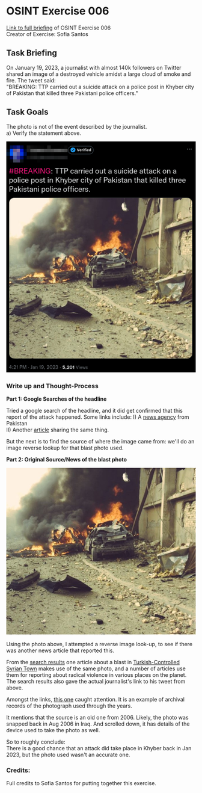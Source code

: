 # OSINT Exercise 006
[Link to full briefing](https://gralhix.com/list-of-osint-exercises/osint-exercise-006/) of OSINT Exercise 006 </br>
Creator of Exercise: Sofia Santos

## Task Briefing
On January 19, 2023, a journalist with almost 140k followers on Twitter shared an image of a destroyed vehicle amidst a large cloud of smoke and fire. The tweet said: </br> "BREAKING: TTP carried out a suicide attack on a police post in Khyber city of Pakistan that killed three Pakistani police officers."

## Task Goals
The photo is not of the event described by the journalist. </br>
a) Verify the statement above.

![image](osint_ex_6_pic.webp)

### Write up and Thought-Process
**Part 1: Google Searches of the headline** </br>

Tried a google search of the headline, and it did get confirmed that this report of the attack happened. Some links include:
I) A [news agency](https://www.thenews.com.pk/latest/1032268-khyber-agency) from Pakistan </br>
II) Another [article](https://www.mashaalradio.com/a/three-policemen-killed-in-suicide-attack-in-khyber/32230945.html) sharing the same thing. </br>

But the next is to find the source of where the image came from: we'll do an image reverse lookup for that blast photo used. 

**Part 2: Original Source/News of the blast photo** </br>

![image](ans_pics/osintexercise006.jpeg)

Using the photo above, I attempted a reverse image look-up, to see if there was another news article that reported this. 

From the [search results](https://tinyurl.com/48vjm8r5) one article about a blast in [Turkish-Controlled Syrian Town](https://english.aawsat.com/home/article/2549496/18-killed-bombing-turkish-controlled-syrian-town) makes use of the same photo, and a number of articles use them for reporting about radical violence in various places on the planet. The search results also gave the actual journalist's link to his tweet from above.

Amongst the links, [this one](https://en.m.wikipedia.org/wiki/File:WaziriyaAutobombeIrak.jpg) caught attention. It is an example of archival records of the photograph used through the years. 

It mentions that the source is an old one from 2006. Likely, the photo was snapped back in Aug 2006 in Iraq. And scrolled down, it has details of the device used to take the photo as well. 

So to roughly conclude: </br>
There is a good chance that an attack did take place in Khyber back in Jan 2023, but the photo used wasn't an accurate one. 

### Credits:
Full credits to Sofia Santos for putting together this exercise.

